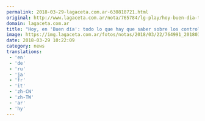 ```yaml
---
permalink: 2018-03-29-lagaceta.com.ar-630818721.html
original: http://www.lagaceta.com.ar/nota/765784/lg-play/hoy-buen-dia-todo-lo-hay-saber-sobre-controles-rutas-semana-santa.html
domain: lagaceta.com.ar
title: "Hoy, en 'Buen día': todo lo que hay que saber sobre los controles en las rutas por Semana Santa"
image: https://img.lagaceta.com.ar/fotos/notas/2018/03/22/764991_20180322073858.jpg
date: 2018-03-29 10:22:09
category: news
translations: 
 - 'en'
 - 'de'
 - 'ru'
 - 'ja'
 - 'fr'
 - 'it'
 - 'zh-CN'
 - 'zh-TW'
 - 'ar'
 - 'hy'
---
```


